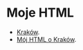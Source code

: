 # Moje HTML

* [Kraków](WBzylzaliczenie/README.adoc).
* [Mój HTML o Kraków](https://Kotekduzy.github.io/WBzylzaliczenie/).


